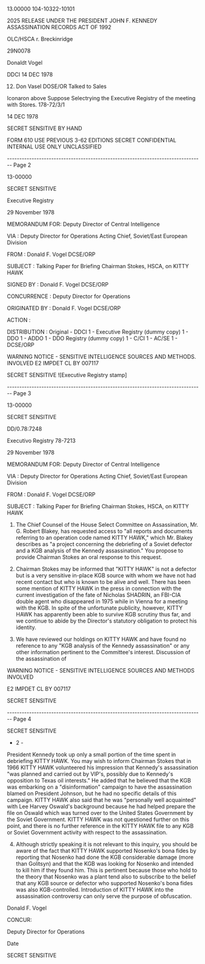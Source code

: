 13.00000
104-10322-10101

2025 RELEASE UNDER THE PRESIDENT JOHN F. KENNEDY ASSASSINATION RECORDS ACT OF 1992

OLC/HSCA
r. Breckinridge

29N0078

Donaldt Vogel

DDCI
14 DEC 1978

12. Don Vasel
    DOSE/OR Talked to Sales

Iconaron above
Suppose Selectrying the
Executive Registry of the meeting with Stores.
178-72/3/1

14 DEC 1978

SECRET SENSITIVE
BY HAND

FORM 610 USE PREVIOUS
3-62 EDITIONS
SECRET CONFIDENTIAL INTERNAL
USE ONLY UNCLASSIFIED


-------------------------------------------------------------------------------- Page 2

13-00000

SECRET SENSITIVE

Executive Registry

29 November 1978

MEMORANDUM FOR: Deputy Director of Central Intelligence

VIA : Deputy Director for Operations
Acting Chief, Soviet/East European Division

FROM : Donald F. Vogel
DCSE/ORP

SUBJECT : Talking Paper for Briefing Chairman Stokes,
HSCA, on KITTY HAWK

SIGNED BY : Donald F. Vogel
DCSE/ORP

CONCURRENCE : Deputy Director for Operations

ORIGINATED BY : Donald F. Vogel
DCSE/ORP

ACTION :

DISTRIBUTION : Original - DDCI
1 - Executive Registry (dummy copy)
1 - DDO
1 - ADDO
1 - DDO Registry (dummy copy)
1 - C/CI
1 - AC/SE
1 - DCSE/ORP

WARNING NOTICE - SENSITIVE INTELLIGENCE SOURCES AND METHODS.
INVOLVED E2 IMPDET CL BY 007117

SECRET SENSITIVE
![Executive Registry stamp]


-------------------------------------------------------------------------------- Page 3

13-00000

SECRET SENSITIVE

DD/0.78:7248

Executivo Registry
78-7213

29 November 1978

MEMORANDUM FOR: Deputy Director of Central Intelligence

VIA : Deputy Director for Operations
Acting Chief, Soviet/East European Division

FROM : Donald F. Vogel
DCSE/ORP

SUBJECT : Talking Paper for Briefing Chairman Stokes,
HSCA, on KITTY HAWK

1. The Chief Counsel of the House Select Committee on Assassination, Mr. G. Robert Blakey, has requested access to "all reports and documents referring to an operation code named KITTY HAWK," which Mr. Blakey describes as "a project concerning the debriefing of a Soviet defector and a KGB analysis of the Kennedy assassination." You propose to provide Chairman Stokes an oral response to this request.

2. Chairman Stokes may be informed that "KITTY HAWK" is not a defector but is a very sensitive in-place KGB source with whom we have not had recent contact but who is known to be alive and well. There has been some mention of KITTY HAWK in the press in connection with the current investigation of the fate of Nicholas SHADRIN, an FBI-CIA double agent who disappeared in 1975 while in Vienna for a meeting with the KGB. In spite of the unfortunate publicity, however, KITTY HAWK has apparently been able to survive KGB scrutiny thus far, and we continue to abide by the Director's statutory obligation to protect his identity.

3. We have reviewed our holdings on KITTY HAWK and have found no reference to any "KGB analysis of the Kennedy assassination" or any other information pertinent to the Committee's interest. Discussion of the assassination of

WARNING NOTICE - SENSITIVE INTELLIGENCE SOURCES AND METHODS INVOLVED

E2 IMPDET CL BY 007117

SECRET SENSITIVE


-------------------------------------------------------------------------------- Page 4

SECRET SENSITIVE

- 2 -

President Kennedy took up only a small portion of the time spent in debriefing KITTY HAWK. You may wish to inform Chairman Stokes that in 1966 KITTY HAWK volunteered his impression that Kennedy's assassination "was planned and carried out by VIP's, possibly due to Kennedy's opposition to Texas oil interests." He added that he believed that the KGB was embarking on a "disinformation" campaign to have the assassination blamed on President Johnson, but he had no specific details of this campaign. KITTY HAWK also said that he was "personally well acquainted" with Lee Harvey Oswald's background because he had helped prepare the file on Oswald which was turned over to the United States Government by the Soviet Government. KITTY HAWK was not questioned further on this point, and there is no further reference in the KITTY HAWK file to any KGB or Soviet Government activity with respect to the assassination.

4. Although strictly speaking it is not relevant to this inquiry, you should be aware of the fact that KITTY HAWK supported Nosenko's bona fides by reporting that Nosenko had done the KGB considerable damage (more than Golitsyn) and that the KGB was looking for Nosenko and intended to kill him if they found him. This is pertinent because those who hold to the theory that Nosenko was a plant tend also to subscribe to the belief that any KGB source or defector who supported Nosenko's bona fides was also KGB-controlled. Introduction of KITTY HAWK into the assassination controversy can only serve the purpose of obfuscation.

Donald F. Vogel

CONCUR:

Deputy Director for Operations

Date

SECRET SENSITIVE
